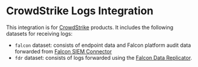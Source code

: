 # CrowdStrike Logs Integration

This integration is for [CrowdStrike](https://www.crowdstrike.com/resources/?cs_query=type=5) products. It includes the
following datasets for receiving logs:

- `falcon` dataset: consists of endpoint data and Falcon platform audit data 
  forwarded from [Falcon SIEM Connector](
  https://www.crowdstrike.com/blog/tech-center/integrate-with-your-siem/)
- `fdr` dataset: consists of logs forwarded using the [Falcon Data Replicator](
  https://github.com/CrowdStrike/FDR).
